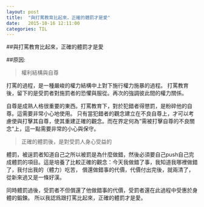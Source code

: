 ```yaml
---
layout: post
title:  "與打罵教育比起來，正確的體罰才是愛"
date:   2015-10-16 12:11:00
categories: TIL
---
```


##與打罵教育比起來，正確的體罰才是愛


##原因: 

> 權利結構與自尊

打罵的過程，是一種嚴峻的權力結構中上對下施行權力施暴的過程。
打罵教育後，留下的是受罰者對施罰者的恐懼與服從。再次的強調彼此間的權力關係。

自尊是成熟人格很重要的東西。打罵教育下，對於犯錯者得懲罰，是粉碎他的自尊。這需要非常小心地使用。
只有當犯錯者的觀念建立在不良自尊上，才可以考慮使與打擊其自尊，使其重建正確的觀念。而在界定何為”需被打擊自尊的不良關念“上，這一點需要非常的小心與保守。

>正確的體罰後，是對受罰人身心受益的

體罰，被逞罰者知道自己之所以被罰是為什麼做錯，然後必須要自己push自己完成體罰的項目。這是培養了比較正確的觀念：今天我做錯了事，我知道我哪裡做錯了，我付出我的（體力）吃苦，
償還做錯事的代價，代價付出完後，就兩清了，從新來過又是一條好漢。


同時體罰過後，受罰者不但償還了他做錯事的代價，受罰者還在此過程中受惠於身體的鍛鍊。
所以我認爲跟打罵比起來，正確的體罰才是愛。


